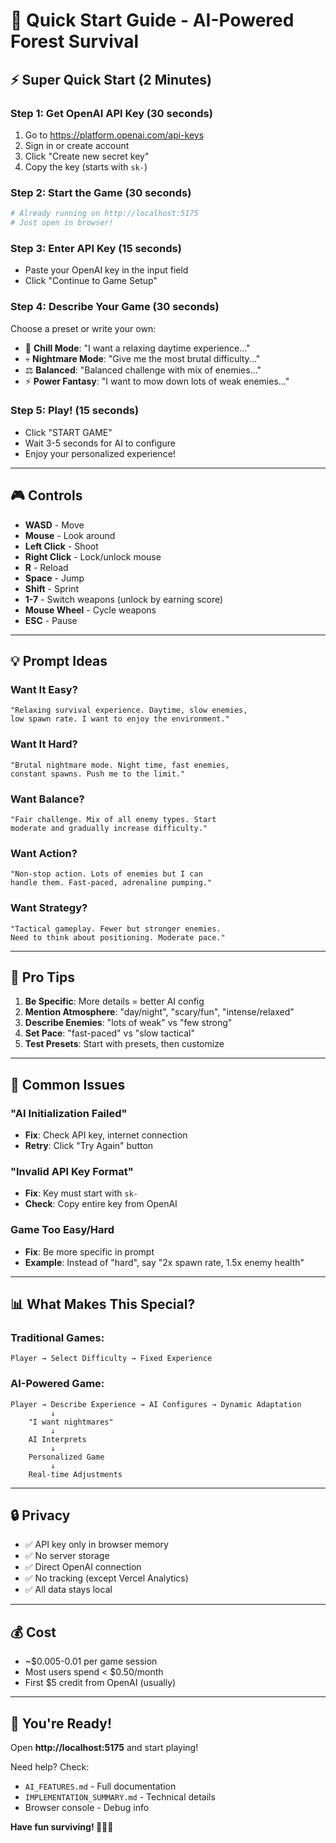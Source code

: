 # 🚀 Quick Start Guide - AI-Powered Forest Survival

## ⚡ Super Quick Start (2 Minutes)

### Step 1: Get OpenAI API Key (30 seconds)
1. Go to https://platform.openai.com/api-keys
2. Sign in or create account
3. Click "Create new secret key"
4. Copy the key (starts with `sk-`)

### Step 2: Start the Game (30 seconds)
```bash
# Already running on http://localhost:5175
# Just open in browser!
```

### Step 3: Enter API Key (15 seconds)
- Paste your OpenAI key in the input field
- Click "Continue to Game Setup"

### Step 4: Describe Your Game (30 seconds)
Choose a preset or write your own:
- 🌿 **Chill Mode**: "I want a relaxing daytime experience..."
- 💀 **Nightmare Mode**: "Give me the most brutal difficulty..."
- ⚖️ **Balanced**: "Balanced challenge with mix of enemies..."
- ⚡ **Power Fantasy**: "I want to mow down lots of weak enemies..."

### Step 5: Play! (15 seconds)
- Click "START GAME"
- Wait 3-5 seconds for AI to configure
- Enjoy your personalized experience!

---

## 🎮 Controls

- **WASD** - Move
- **Mouse** - Look around
- **Left Click** - Shoot
- **Right Click** - Lock/unlock mouse
- **R** - Reload
- **Space** - Jump
- **Shift** - Sprint
- **1-7** - Switch weapons (unlock by earning score)
- **Mouse Wheel** - Cycle weapons
- **ESC** - Pause

---

## 💡 Prompt Ideas

### Want It Easy?
```
"Relaxing survival experience. Daytime, slow enemies,
low spawn rate. I want to enjoy the environment."
```

### Want It Hard?
```
"Brutal nightmare mode. Night time, fast enemies,
constant spawns. Push me to the limit."
```

### Want Balance?
```
"Fair challenge. Mix of all enemy types. Start
moderate and gradually increase difficulty."
```

### Want Action?
```
"Non-stop action. Lots of enemies but I can
handle them. Fast-paced, adrenaline pumping."
```

### Want Strategy?
```
"Tactical gameplay. Fewer but stronger enemies.
Need to think about positioning. Moderate pace."
```

---

## 🎯 Pro Tips

1. **Be Specific**: More details = better AI config
2. **Mention Atmosphere**: "day/night", "scary/fun", "intense/relaxed"
3. **Describe Enemies**: "lots of weak" vs "few strong"
4. **Set Pace**: "fast-paced" vs "slow tactical"
5. **Test Presets**: Start with presets, then customize

---

## 🐛 Common Issues

### "AI Initialization Failed"
- **Fix**: Check API key, internet connection
- **Retry**: Click "Try Again" button

### "Invalid API Key Format"
- **Fix**: Key must start with `sk-`
- **Check**: Copy entire key from OpenAI

### Game Too Easy/Hard
- **Fix**: Be more specific in prompt
- **Example**: Instead of "hard", say "2x spawn rate, 1.5x enemy health"

---

## 📊 What Makes This Special?

### Traditional Games:
```
Player → Select Difficulty → Fixed Experience
```

### AI-Powered Game:
```
Player → Describe Experience → AI Configures → Dynamic Adaptation
         ↓
    "I want nightmares"
         ↓
    AI Interprets
         ↓
    Personalized Game
         ↓
    Real-time Adjustments
```

---

## 🔒 Privacy

- ✅ API key only in browser memory
- ✅ No server storage
- ✅ Direct OpenAI connection
- ✅ No tracking (except Vercel Analytics)
- ✅ All data stays local

---

## 💰 Cost

- ~$0.005-0.01 per game session
- Most users spend < $0.50/month
- First $5 credit from OpenAI (usually)

---

## 🎉 You're Ready!

Open **http://localhost:5175** and start playing!

Need help? Check:
- `AI_FEATURES.md` - Full documentation
- `IMPLEMENTATION_SUMMARY.md` - Technical details
- Browser console - Debug info

**Have fun surviving! 🌲🔫🤖**
